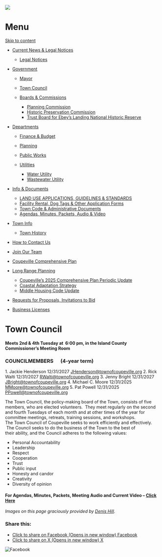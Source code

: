 ![](https://townofcoupeville.org/wp-content/uploads/2017/02/cropped-headerimage.jpg)

# Menu

[Skip to content](https://townofcoupeville.org/government/town-council/ "Skip to content")

- [Current News &amp; Legal Notices](https://townofcoupeville.org/current-news)
  
  - [Legal Notices](https://townofcoupeville.org/legal-notices)
- [Government](https://townofcoupeville.org/government)
  
  - [Mayor](https://townofcoupeville.org/government/mayor)
  - [Town Council](https://townofcoupeville.org/government/town-council)
  - [Boards &amp; Commissions](https://townofcoupeville.org/government/boards-commissions)
    
    - [Planning Commission](https://townofcoupeville.org/government/boards-commissions/planning-commission)
    - [Historic Preservation Commission](https://townofcoupeville.org/government/boards-commissions/historic-preservation-commission)
    - [Trust Board for Ebey’s Landing National Historic Reserve](https://townofcoupeville.org/government/boards-commissions/trust-board-for-ebeys-landing-national-historic-reserve)
- [Departments](https://townofcoupeville.org/departments)
  
  - [Finance &amp; Budget](https://townofcoupeville.org/departments/finance-budget)
  - [Planning](https://townofcoupeville.org/departments/planning)
  - [Public Works](https://townofcoupeville.org/departments/public-works)
  - [Utilities](https://townofcoupeville.org/departments/utilities)
    
    - [Water Utility](https://townofcoupeville.org/departments/utilities/water)
    - [Wastewater Utility](https://townofcoupeville.org/departments/utilities/wastewater)
- [Info &amp; Documents](https://townofcoupeville.org/info-documents)
  
  - [LAND USE APPLICATIONS, GUIDELINES &amp; STANDARDS](https://townofcoupeville.org/permits)
  - [Facility Rental, Dog Tags &amp; Other Application Forms](https://townofcoupeville.org/departments/finance-budget/other-application-forms)
  - [Town Code &amp; Administrative Documents](https://townofcoupeville.org/info-documents/town-code-administrative-documents)
  - [Agendas, Minutes, Packets, Audio &amp; Video](https://townofcoupeville.org/minutes-agendas)
- [Town Info](https://townofcoupeville.org/town-in)
  
  - [Town History](https://townofcoupeville.org/town-in/about)
- [How to Contact Us](https://townofcoupeville.org/how-to-contact-us)
- [Join Our Team](https://townofcoupeville.org/join-our-team)
- [Coupeville Comprehensive Plan](https://townofcoupeville.org/comp-plan)
- [Long Range Planning](https://townofcoupeville.org/long-range-planning-projects)
  
  - [Coupeville’s 2025 Comprehensive Plan Periodic Update](https://townofcoupeville.org/coupevilles-2025-comprehensive-plan-periodic-update)
  - [Coastal Adaptation Strategy](https://townofcoupeville.org/coastal-adaptation-strategy)
  - [Middle Housing Code Update](https://townofcoupeville.org/middle-housing-development-regulations)
- [Requests for Proposals, Invitations to Bid](https://townofcoupeville.org/rfp)
- [Business Licenses](https://townofcoupeville.org/business-licenses)

# Town Council

#### Meets 2nd &amp; 4th Tuesday at  6:00 pm, in the Island County Commissioner’s Meeting Room

### **COUNCILMEMBERS**      (4-year term)

1\. Jackie Henderson 12/31/2027 [JHenderson@townofcoupeville.org](mailto:JHenderson@townofcoupeville.org) 2. Rick Walti 12/31/2027 [RWalti@townofcoupeville.org](mailto:RWalti@townofcoupeville.org) 3. Jenny Bright 12/31/2027 [JBright@townofcoupeville.org](mailto:JBright@townofcoupeville.org) 4. Michael C. Moore 12/31/2025 [MMoore@townofcoupeville.org](mailto:MMoore@townofcoupeville.org) 5. Pat Powell 12/31/2025 [PPowell@townofcoupeville.org](mailto:PPowell@townofcoupeville.org)

The Town Council, the policy-making board of the Town, consists of five members, who are elected volunteers.  They meet regularly on the second and fourth Tuesdays of each month and at other times of the year for committee meetings, retreats, training sessions, and workshops.  
The Town Council of Coupeville seeks to work efficiently and effectively.  The Council seeks to do the business of the Town to the best of their ability, and the Council adheres to the following values:

- Personal Accountability
- Leadership
- Respect
- Cooperation
- Trust
- Public input
- Honesty and candor
- Creativity
- Diversity of opinion

#### For Agendas, Minutes, Packets, Meeting Audio and Current Video – [Click Here](https://townofcoupeville.org/info-documents/minutes-agendas)

*Images on this page graciously provided by [Denis Hill](https://www.whidbeypanoramas.com).*

### Share this:

- [Click to share on Facebook (Opens in new window) Facebook](https://townofcoupeville.org/government/town-council/?share=facebook&nb=1)
- [Click to share on X (Opens in new window) X](https://townofcoupeville.org/government/town-council/?share=twitter&nb=1)

![Facebook](https://townofcoupeville.org/wp-content/plugins/ultimate-social-media-plus/images/icons_theme/flat/flat_fb.png "Facebook")